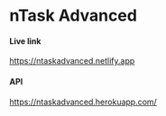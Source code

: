 # nTask Advanced

#### Live link
https://ntaskadvanced.netlify.app

#### API
https://ntaskadvanced.herokuapp.com/
